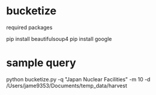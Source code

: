# bucketize

required packages

pip install beautifulsoup4
pip install google

# sample query

python bucketize.py -q "Japan Nuclear Facilities" -m 10 -d /Users/jame9353/Documents/temp_data/harvest
